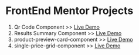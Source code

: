 # FrontEnd Mentor Projects

1. Qr Code Component >> [Live Demo](https://qr-code-component-five-plum.vercel.app/)
2. Results Summary Component >> [Live Demo](https://results-summary-component-sand-two.vercel.app/)
3. product-preview-card-component >> [Live Demo](https://front-end-mentor-projects-kappa.vercel.app/)
4. single-price-grid-component >> [Live Demo](https://fcm-single-price-grid-component.surge.sh/)

